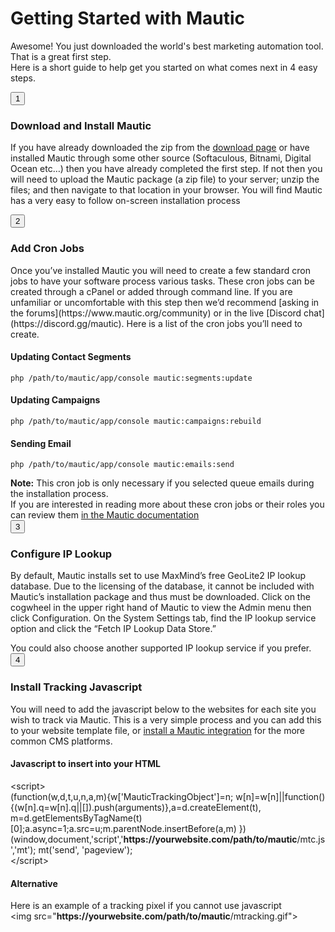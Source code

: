 <div class="card">
    <div class="card-body">
        <h1>Getting Started with Mautic</h1>
        <p>Awesome! You just downloaded the world's best marketing automation tool. That is a great first step. <br />Here is a short guide to help get you started on what comes next in 4 easy steps.</p>
    </div>
</div>


<div class="card card-collapsed">
    <div class="card-header">
        <button type="button" class="btn btn-icon btn-brand-purple btn-sm mr-2">1</button>
        <h3 class="card-title">Download and Install Mautic</h3>
        <div class="card-options">
            <a href="#" class="card-options-collapse" data-toggle="card-collapse"><i class="fe fe-chevron-up"></i></a>
        </div>
    </div>
    <div class="card-body">
        <p>If you have already downloaded the zip from the <a href="https://www.mautic.org/download">download page</a> or have installed Mautic through some other source (Softaculous, Bitnami, Digital Ocean etc…) then you have already completed the first step. If not then you will need to upload the Mautic package (a zip file) to your server; unzip the files; and then navigate to that location in your browser. You will find Mautic has a very easy to follow on-screen installation process  
        </p>
    </div>
</div>

<div class="card">
    <div class="card-header">
        <button type="button" class="btn btn-icon btn-brand-purple btn-sm mr-2">2</button>
        <h3 class="card-title">Add Cron Jobs</h3>
        <div class="card-options">
            <a href="#" class="card-options-collapse" data-toggle="card-collapse"><i class="fe fe-chevron-up"></i></a>
        </div>
    </div>
    <div class="card-body">
        <p>
        	Once you’ve installed Mautic you will need to create a few standard cron jobs to have your software process various tasks. These cron jobs can be created through a cPanel or added through command line. If you are unfamiliar or uncomfortable with this step then we’d recommend [asking in the forums](https://www.mautic.org/community) or in the live [Discord chat](https://discord.gg/mautic). Here is a list of the cron jobs you’ll need to create.  
        </p>
        <div class="card">
            <div class="card-body">
    		    <h4>Updating Contact Segments</h4>
                <p><code>php /path/to/mautic/app/console mautic:segments:update</code></p>
   	        </div>
   	    </div>
   	    <div class="card">
            <div class="card-body">
    		    <h4>Updating Campaigns</h4>
                <p><code>php /path/to/mautic/app/console mautic:campaigns:rebuild</code></p>
   		    </div>
   		</div>
   		<div class="card">
            <div class="card-body">
    		    <h4>Sending Email</h4>
                <p><code>php /path/to/mautic/app/console mautic:emails:send</code></p>
   		        <div class="alert alert-primary alert-sm"><strong>Note:</strong> This cron job is only necessary if you selected queue emails during the installation process.</div>
   		   </div>
   		</div>
   		<div class="text-muted small">If you are interested in reading more about these cron jobs or their roles you can review them <a href="https://mautic.org/docs/en/setup/cron_jobs.html">in the Mautic documentation</a></div>
    </div>
</div>


<div class="card">
    <div class="card-header">
        <button type="button" class="btn btn-icon btn-brand-purple btn-sm mr-2">3</button>
        <h3 class="card-title">Configure IP Lookup</h3>
        <div class="card-options">
            <a href="#" class="card-options-collapse" data-toggle="card-collapse"><i class="fe fe-chevron-up"></i></a>
        </div>
    </div>
    <div class="card-body">
        <p>By default, Mautic installs set to use MaxMind’s free GeoLite2 IP lookup database. Due to the licensing of the database, it cannot be included with Mautic’s installation package and thus must be downloaded. Click on the cogwheel in the upper right hand of Mautic to view the Admin menu then click Configuration. On the System Settings tab, find the IP lookup service option and click the “Fetch IP Lookup Data Store.”  
        </p>
		<div class="small text-muted">You could also choose another supported IP lookup service if you prefer.</div>
    </div>
</div>
	

<div class="card">
    <div class="card-header">
        <button type="button" class="btn btn-icon btn-brand-purple btn-sm mr-2">4</button>
        <h3 class="card-title">Install Tracking Javascript</h3>
        <div class="card-options">
            <a href="#" class="card-options-collapse" data-toggle="card-collapse"><i class="fe fe-chevron-up"></i></a>
        </div>
    </div>
    <div class="card-body">
        <p>You will need to add the javascript below to the websites for each site you wish to track via Mautic. This is a very simple process and you can add this to your website template file, or <a href="https://www.mautic.org/integrations">install a Mautic integration</a> for the more common CMS platforms.  
        </p>
        <h4>Javascript to insert into your HTML</h4>
        <div class="highlight p-2">
            <div class="nt">&lt;script&gt;</div>
                (function(w,d,t,u,n,a,m){w['MauticTrackingObject']=n; w[n]=w[n]||function(){(w[n].q=w[n].q||[]).push(arguments)},a=d.createElement(t), m=d.getElementsByTagName(t)[0];a.async=1;a.src=u;m.parentNode.insertBefore(a,m) })(window,document,'script','<strong>https://yourwebsite.com/path/to/mautic</strong>/mtc.js','mt'); mt('send', 'pageview');
            <div class="nt">&lt;/script&gt;</div>
        </div>
        <h4>Alternative</h4>
	    <div class="text-muted">Here is an example of a tracking pixel if you cannot use javascript</div>
	    <div class="highlight p-2">
	        &lt;img src="<strong>https://yourwebsite.com/path/to/mautic</strong>/mtracking.gif"&gt;</div>
    </div>
</div>